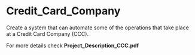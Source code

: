 # Credit_Card_Company
Create a system that can automate some of the operations that take place at a Credit Card Company (CCC).

For more details check **Project_Description_CCC.pdf**
